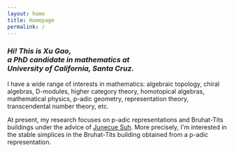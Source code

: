 ```yaml
---
layout: home
title: Homepage
permalink: /
---
```


### *Hi! This is Xu Gao,<br> a PhD candidate in mathematics at<br> University of California, Santa Cruz.*

I have a wide range of interests in mathematics: algebraic topology, chiral algebras, D-modules, higher category theory, homotopical algebras, mathematical physics, p-adic geometry, representation theory, transcendental number theory, etc. 

At present, my research focuses on p-adic representations and Bruhat-Tits buildings under the advice of [Junecue Suh](https://www.math.ucsc.edu/people/faculty.php?uid=jusuh). More precisely, I'm interested in the stable simplices in the Bruhat-Tits building obtained from a p-adic representation.
